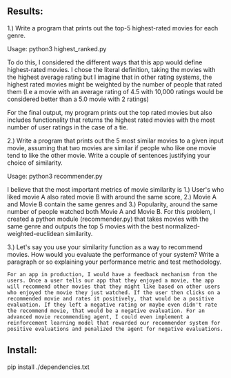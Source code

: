 ## Results:
1.) Write a program that prints out the top-5 highest-rated movies for each genre. 

Usage: python3 highest_ranked.py

To do this, I considered the different ways that this app would define highest-rated movies. I chose the literal definition, taking the movies with the highest average rating but I imagine that in other rating systems, the highest rated movies might be weighted by the number of people that rated them (I.e a movie with an average rating of 4.5 with 10,000 ratings would be considered better than a 5.0 movie with 2 ratings)

For the final output, my program prints out the top rated movies but also includes functionality that returns the highest rated movies with the most number of user ratings in the case of a tie.


2.) Write a program that prints out the 5 most similar movies to a given input movie, assuming that two movies are similar if people who like one movie tend to like the other movie. Write a couple of sentences justifying your choice of similarity.

Usage: python3 recommender.py <movie id>

I believe that the most important metrics of movie similarity is 1.) User's who liked movie A also rated movie B with around the same score, 2.) Movie A and Movie B contain the same genres and 3.) Popularity, around the same number of people watched both Movie A and Movie B. For this problem, I created a python module (recommender.py) that takes movies with the same genre and outputs the top 5 movies with the best normalized-weighted-euclidean similarity.


3.) Let's say you use your similarity function as a way to recommend movies. How would you evaluate the performance of your system? Write a paragraph or so explaining your performance metric and test methodology.

	For an app in production, I would have a feedback mechanism from the users. Once a user tells our app that they enjoyed a movie, the app will recommend other movies that they might like based on other users who enjoyed the movie they just watched. If the user then clicks on a recommended movie and rates it positively, that would be a positive evaluation. If they left a negative rating or maybe even didn't rate the recommend movie, that would be a negative evaluation. For an advanced movie recommending agent, I could even implement a reinforcement learning model that rewarded our recommender system for positive evaluations and penalized the agent for negative evaluations.

## Install:
pip install ./dependencies.txt
